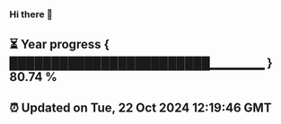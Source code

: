 ### Hi there 👋
⏳ Year progress { ████████████████████████▁▁▁▁▁▁ } 80.74 %
---
⏰ Updated on Tue, 22 Oct 2024 12:19:46 GMT
---
